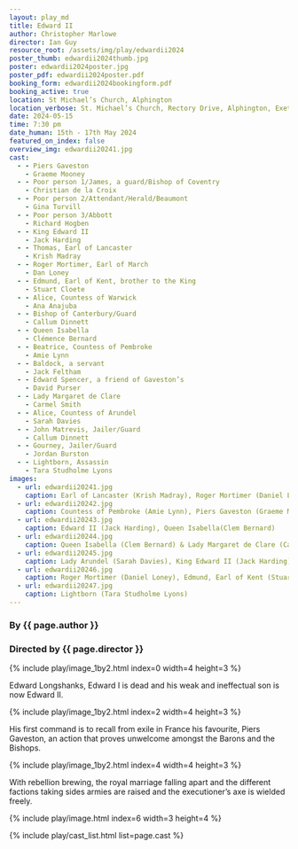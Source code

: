 ```yaml
---
layout: play_md
title: Edward II
author: Christopher Marlowe
director: Ian Guy
resource_root: /assets/img/play/edwardii2024
poster_thumb: edwardii2024thumb.jpg
poster: edwardii2024poster.jpg
poster_pdf: edwardii2024poster.pdf
booking_form: edwardii2024bookingform.pdf
booking_active: true
location: St Michael’s Church, Alphington
location_verbose: St. Michael’s Church, Rectory Drive, Alphington, Exeter, EX2 8XJ
date: 2024-05-15
time: 7:30 pm
date_human: 15th - 17th May 2024
featured_on_index: false
overview_img: edwardii20241.jpg
cast:
  - - Piers Gaveston
    - Graeme Mooney
  - - Poor person 1/James, a guard/Bishop of Coventry
    - Christian de la Croix
  - - Poor person 2/Attendant/Herald/Beaumont
    - Gina Turvill
  - - Poor person 3/Abbott
    - Richard Hogben
  - - King Edward II
    - Jack Harding
  - - Thomas, Earl of Lancaster
    - Krish Madray
  - - Roger Mortimer, Earl of March
    - Dan Loney
  - - Edmund, Earl of Kent, brother to the King
    - Stuart Cloete
  - - Alice, Countess of Warwick
    - Ana Anajuba
  - - Bishop of Canterbury/Guard
    - Callum Dinnett
  - - Queen Isabella
    - Clémence Bernard
  - - Beatrice, Countess of Pembroke
    - Amie Lynn
  - - Baldock, a servant
    - Jack Feltham
  - - Edward Spencer, a friend of Gaveston’s
    - David Purser
  - - Lady Margaret de Clare
    - Carmel Smith
  - - Alice, Countess of Arundel
    - Sarah Davies
  - - John Matrevis, Jailer/Guard
    - Callum Dinnett
  - - Gourney, Jailer/Guard
    - Jordan Burston
  - - Lightborn, Assassin
    - Tara Studholme Lyons
images:
  - url: edwardii20241.jpg
    caption: Earl of Lancaster (Krish Madray), Roger Mortimer (Daniel Loney), Earl of Kent (Stuart Cloete), Countess of Pembroke (Amie Lynn) & Countess of Warwick (Ana Anajuba)
  - url: edwardii20242.jpg
    caption: Countess of Pembroke (Amie Lynn), Piers Gaveston (Graeme Mooney), Countess of Warwick (Ana Anajuba)
  - url: edwardii20243.jpg
    caption: Edward II (Jack Harding), Queen Isabella(Clem Bernard)
  - url: edwardii20244.jpg
    caption: Queen Isabella (Clem Bernard) & Lady Margaret de Clare (Carmel Smith)
  - url: edwardii20245.jpg
    caption: Lady Arundel (Sarah Davies), King Edward II (Jack Harding) & Spencer (David Purser)
  - url: edwardii20246.jpg
    caption: Roger Mortimer (Daniel Loney), Edmund, Earl of Kent (Stuart Cloete), Queen Isabella (Clem Bernard)
  - url: edwardii20247.jpg
    caption: Lightborn (Tara Studholme Lyons)
---
```


### By {{ page.author }}
### Directed by {{ page.director }}

{% include play/image_1by2.html index=0 width=4 height=3 %}

Edward Longshanks, Edward I is dead and his weak and ineffectual son is now
Edward II.

{% include play/image_1by2.html index=2 width=4 height=3 %}

His first command is to recall from exile in France his favourite, Piers
Gaveston, an action that proves unwelcome amongst the Barons and the Bishops.

{% include play/image_1by2.html index=4 width=4 height=3 %}

With rebellion brewing, the royal marriage falling apart and the different
factions taking sides armies are raised and the executioner’s axe is wielded
freely.

{% include play/image.html index=6 width=3 height=4 %}





{% include play/cast_list.html list=page.cast %}
